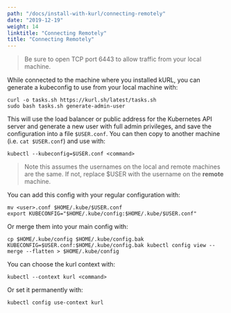 ```yaml
---
path: "/docs/install-with-kurl/connecting-remotely"
date: "2019-12-19"
weight: 14
linktitle: "Connecting Remotely"
title: "Connecting Remotely"
---
```


> Be sure to open TCP port 6443 to allow traffic from your local machine.

While connected to the machine where you installed kURL, you can generate a kubeconfig to use from your local machine with:

```
curl -o tasks.sh https://kurl.sh/latest/tasks.sh
sudo bash tasks.sh generate-admin-user
```

This will use the load balancer or public address for the Kubernetes API server and generate a new user with full admin privileges, and save the configuration into a file `$USER.conf`.
You can then copy to another machine (i.e. `cat $USER.conf`) and use with:

```
kubectl --kubeconfig=$USER.conf <command>
```

> Note this assumes the usernames on the local and remote machines are the same.
If not, replace $USER with the username on the **remote** machine.

You can add this config with your regular configuration with:

```
mv <user>.conf $HOME/.kube/$USER.conf
export KUBECONFIG="$HOME/.kube/config:$HOME/.kube/$USER.conf"
```

Or merge them into your main config with:

```
cp $HOME/.kube/config $HOME/.kube/config.bak
KUBECONFIG=$USER.conf:$HOME/.kube/config.bak kubectl config view --merge --flatten > $HOME/.kube/config
```

You can choose the kurl context with:

```
kubectl --context kurl <command>
```

Or set it permanently with:

```
kubectl config use-context kurl
```
